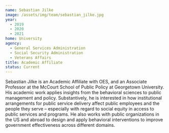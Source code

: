 ```yaml
---
name: Sebastian Jilke
image: /assets/img/team/sebastian_jilke.jpg
year:
  - 2019
  - 2020
  - 2021
home: University
agency:
  - General Services Administration
  - Social Security Administration
  - Veterans Affairs
title: Academic Affiliate
status: Current
---
```


Sebastian Jilke is an Academic Affiliate with OES, and an Associate Professor at the McCourt School of Public Policy at Georgetown University. His academic work applies insights from the behavioral sciences to public management and policy. Substantively, he is interested in how institutional arrangements for public service delivery affect public employees and the people they serve – especially with regard to social equity in access to public services and programs. He also works with public organizations in the US and abroad to design and apply behavioral interventions to improve government effectiveness across different domains.
